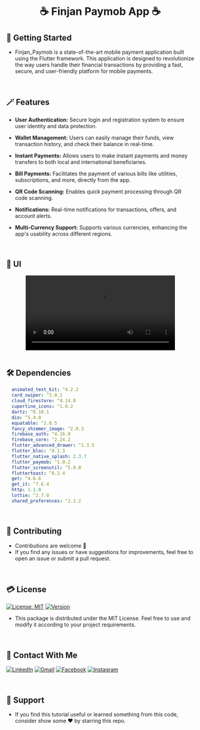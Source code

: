 # <div align="center">☕️ Finjan Paymob App ☕️</div>

## 🚀 Getting Started

- Finjan_Paymob is a state-of-the-art mobile payment application built using the Flutter framework. This application is designed to revolutionize the way users handle their financial transactions by providing a fast, secure, and user-friendly platform for mobile payments.

<br/>

## 🪄 Features

- **User Authentication:** Secure login and registration system to ensure user identity and data protection.
  
- **Wallet Management:** Users can easily manage their funds, view transaction history, and check their balance in real-time.

- **Instant Payments:** Allows users to make instant payments and money transfers to both local and international beneficiaries.

- **Bill Payments:** Facilitates the payment of various bills like utilities, subscriptions, and more, directly from the app.

- **QR Code Scanning:** Enables quick payment processing through QR code scanning.

- **Notifications:** Real-time notifications for transactions, offers, and account alerts.

- **Multi-Currency Support:** Supports various currencies, enhancing the app's usability across different regions.

<br/>

## 📱 UI

<div align="center">
  <video src="https://github.com/Shalaby-VBS/Finjan_Paymob/assets/149938388/05a95f9d-fa1b-4aba-98e0-42207008e334" width="400" />
</div>


<br/>

## 🛠 Dependencies

```yaml
  animated_text_kit: ^4.2.2
  card_swiper: ^3.0.1
  cloud_firestore: ^4.14.0
  cupertino_icons: ^1.0.2
  dartz: ^0.10.1
  dio: ^5.4.0
  equatable: ^2.0.5
  fancy_shimmer_image: ^2.0.3
  firebase_auth: ^4.16.0
  firebase_core: ^2.24.2
  flutter_advanced_drawer: ^1.3.5
  flutter_bloc: ^8.1.3
  flutter_native_splash: 2.3.7
  flutter_paymob: ^1.0.2
  flutter_screenutil: ^5.9.0
  fluttertoast: ^8.2.4
  get: ^4.6.6
  get_it: ^7.6.4
  http: 1.1.0
  lottie: ^2.7.0
  shared_preferences: ^2.2.2
```

<br/>

## 🫴 Contributing

- Contributions are welcome 💜
- If you find any issues or have suggestions for improvements, feel free to open an issue or submit a pull request.

<br/>

## 💳 License

[![License: MIT](https://img.shields.io/badge/License-MIT-yellow.svg)](https://opensource.org/licenses/MIT)
[![Version](https://img.shields.io/badge/version-1.0.0-blue.svg)](https://github.com/Shalaby-VBS/Finjan_Paymob)
- This package is distributed under the MIT License. Feel free to use and modify it according to your project requirements.

<br/>

## 🤝 Contact With Me

[![LinkedIn](https://img.shields.io/badge/LinkedIn-0077B5?style=for-the-badge&logo=linkedin&logoColor=white)](https://www.linkedin.com/in/ahmed-shalaby-21196521b/) 
[![Gmail](https://img.shields.io/badge/Gmail-333333?style=for-the-badge&logo=gmail&logoColor=red)](https://www.shalaby.vbs@gmail.com)
[![Facebook](https://img.shields.io/badge/Facebook-0077B5?style=for-the-badge&logo=facebook&logoColor=white)](https://www.facebook.com/profile.php?id=100093012790432&mibextid=hIlR13)
[![Instagram](https://img.shields.io/badge/Instagram-E4405F?style=for-the-badge&logo=instagram&logoColor=white)](https://www.instagram.com/sh4l4by/)

<br/>

## 💖 Support

- If you find this tutorial useful or learned something from this code, consider show some ❤️ by starring this repo.
